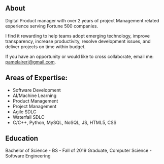 ## About
Digital Product manager with over 2 years of project Management related experience serving Fortune 500 companies. 

I find it rewarding to help teams adopt emerging technology, improve transparency, increase productivity, resolve development issues, and deliver projects on time within budget. 

If you have an opportunity or would like to cross collaborate, email me: pamelaireri@gmail.com.

## Areas of Expertise:
- Software Development
- AI/Machine Learning
- Product Management
- Project Management
- Agile SDLC
- Waterfall SDLC
- C/C++, Python, MySQL, NoSQL, JS, HTML5, CSS 

## Education
Bachelor of Science - BS - Fall of 2019 Graduate, Computer Science - Software Engineering
 
